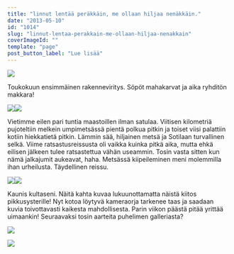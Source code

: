 ```yaml
---
title: "linnut lentää peräkkäin, me ollaan hiljaa nenäkkäin."
date: "2013-05-10"
id: "1014"
slug: "linnut-lentaa-perakkain-me-ollaan-hiljaa-nenakkain"
coverImageId: ""
template: "page"
post_button_label: "Lue lisää"
---
```


[![](images/IMG_0286.JPG)](http://3.bp.blogspot.com/-hH2Le22XhD0/UYz8nndUpII/AAAAAAAAFtg/QXjygtl0eRc/s1600/IMG_0286.JPG)

Toukokuun ensimmäinen rakenneviritys. Söpöt mahakarvat ja aika ryhditön makkara!

  

[![](images/IMG_0299.JPG)](http://4.bp.blogspot.com/-PV0gwk1EaTM/UYz8801kF8I/AAAAAAAAFt4/XNigHJwFw_U/s1600/IMG_0299.JPG)[![](images/IMG_0322.JPG)](http://2.bp.blogspot.com/-hhOx7ijSJm4/UYz8_k6bXQI/AAAAAAAAFuA/-cH-GI-zQhw/s1600/IMG_0322.JPG)

  

Vietimme eilen pari tuntia maastoillen ilman satulaa. Viitisen kilometriä pujoteltiin melkein umpimetsässä pientä polkua pitkin ja toiset viisi palattiin kotiin hiekkatietä pitkin. Lämmin sää, hiljainen metsä ja Sotilaan turvallinen selkä. Viime ratsastusreissusta oli vaikka kuinka pitkä aika, mutta ehkä eilisen jälkeen tulee ratsastettua vähän useammin. Tosin vasta sitten kun nämä jalkajumit aukeavat, haha. Metsässä kiipeileminen meni molemmilla ihan urheilusta. Täydellinen reissu.

  

[![](images/IMG_0298.JPG)](http://1.bp.blogspot.com/-UIrgr7UGdjI/UYz86XBiL2I/AAAAAAAAFtw/3EH7O8RRulA/s1600/IMG_0298.JPG)[![](images/IMG_0287.JPG)](http://1.bp.blogspot.com/-jIQGyzJid70/UYz83_pyTLI/AAAAAAAAFto/2uYkIgEY930/s1600/IMG_0287.JPG)

  

Kaunis kultaseni. Näitä kahta kuvaa lukuunottamatta näistä kiitos pikkusysterille! Nyt kotoa löytyvä kameraorja tarkenee taas ja saadaan kuvia toivottavasti kaikesta mahdollisesta. Parin viikon päästä pitää yrittää uimaankin! Seuraavaksi tosin aarteita puhelimen galleriasta?

  

[![](images/IMG_0242.JPG)](http://4.bp.blogspot.com/-AEdY1YqBLuo/UY0AWnnpD5I/AAAAAAAAFuM/-ezI-z7k8W8/s1600/IMG_0242.JPG)

  

[![](images/ak.png)](http://4.bp.blogspot.com/-UmyrGfNDrEA/UYz8T7VABnI/AAAAAAAAFtY/t9LdJVLtAWU/s1600/ak.png)
